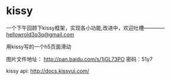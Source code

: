 # kissy
一个下午回顾下kissy框架，实现各小功能,改进中，欢迎吐槽————hellowrold3q3q@gmail.com

用kissy写的一个h5页面滑动

图片文件地址：
http://pan.baidu.com/s/1jGL73PO
密码：51y7

kissy api: http://docs.kissyui.com/
